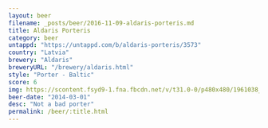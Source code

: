 ```yaml
---
layout: beer
filename: _posts/beer/2016-11-09-aldaris-porteris.md
title: Aldaris Porteris
category: beer
untappd: "https://untappd.com/b/aldaris-porteris/3573"
country: "Latvia"
brewery: "Aldaris"
breweryURL: "/brewery/aldaris.html"
style: "Porter - Baltic"
score: 6
img: https://scontent.fsyd9-1.fna.fbcdn.net/v/t31.0-0/p480x480/1961038_10152293116448745_1394991978_o.jpg?_nc_cat=101&_nc_sid=e007fa&_nc_ohc=5gAZ5H4b_Y8AX9m6Nzb&_nc_ht=scontent.fsyd9-1.fna&tp=6&oh=8f55a936a75aa2495f26273b2af65441&oe=5F955D00
beer-date: "2014-03-01"
desc: "Not a bad porter"
permalink: /beer/:title.html
---
```

